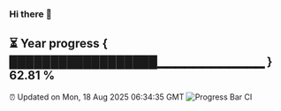 ### Hi there 👋
⏳ Year progress { ██████████████████▁▁▁▁▁▁▁▁▁▁▁▁ } 62.81 %
---
⏰ Updated on Mon, 18 Aug 2025 06:34:35 GMT
![Progress Bar CI](https://github.com/liununu/liununu/workflows/Progress%20Bar%20CI/badge.svg)
